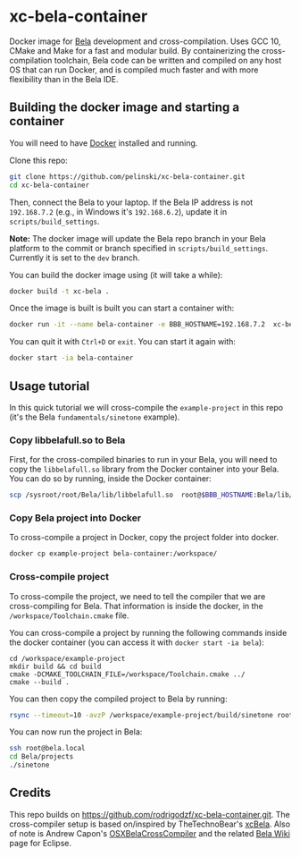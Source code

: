 # xc-bela-container

Docker image for [Bela](https://bela.io/) development and cross-compilation. Uses GCC 10, CMake and Make for a fast and modular build. By containerizing the cross-compilation toolchain, Bela code can be written and compiled on any host OS that can run Docker, and is compiled much faster and with more flexibility than in the Bela IDE. 

<!-- ## Quickstart

**You can pull this container's built image from the Docker image hub:**

built with v0.3.8h 

```bash
docker pull pelinski/xc-bela-container:v0.1.3
```
-->

## Building the docker image and starting a container

You will need to have [Docker](https://docs.docker.com/get-docker/) installed and running. 

Clone this repo:

```bash
git clone https://github.com/pelinski/xc-bela-container.git
cd xc-bela-container
```
Then, connect the Bela to your laptop. If the Bela IP address is not `192.168.7.2` (e.g., in Windows it's `192.168.6.2`), update it in `scripts/build_settings`.

**Note:** The docker image will update the Bela repo branch in your Bela platform to the commit or branch specified in `scripts/build_settings`. Currently it is set to the `dev` branch. 

You can build the docker image using (it will take a while):

```bash
docker build -t xc-bela .
```

Once the image is built is built you can start a container with:

```bash
docker run -it --name bela-container -e BBB_HOSTNAME=192.168.7.2  xc-bela
```

You can quit it with `Ctrl+D` or `exit`. You can start it again with:

```bash
docker start -ia bela-container
```


<!-- -p 8888:8888 -->
## Usage tutorial
In this quick tutorial we will cross-compile the `example-project` in this repo (it's the Bela `fundamentals/sinetone` example).

### Copy libbelafull.so to Bela

First, for the cross-compiled binaries to run in your Bela, you will need to copy the `libbelafull.so` library from the Docker container into your Bela. You can do so by running, inside the Docker container:

```bash
scp /sysroot/root/Bela/lib/libbelafull.so  root@$BBB_HOSTNAME:Bela/lib/libbelafull.so
```

### Copy Bela project into Docker

To cross-compile a project in Docker, copy the project folder into docker.

```bash
docker cp example-project bela-container:/workspace/
```

### Cross-compile project

To cross-compile the project, we need to tell the compiler that we are cross-compiling for Bela. That information is inside the docker, in the `/workspace/Toolchain.cmake` file. 

You can cross-compile a project by running the following commands inside the docker container (you can access it with `docker start -ia bela`):

```shell
cd /workspace/example-project
mkdir build && cd build
cmake -DCMAKE_TOOLCHAIN_FILE=/workspace/Toolchain.cmake ../
cmake --build .
```

You can then copy the compiled project to Bela by running:

```bash
rsync --timeout=10 -avzP /workspace/example-project/build/sinetone root@192.168.7.2:~/Bela/projects/sinetone
```

You can now run the project in Bela:

```bash
ssh root@bela.local
cd Bela/projects
./sinetone
```

## Credits
This repo builds on https://github.com/rodrigodzf/xc-bela-container.git. The cross-compiler setup is based on/inspired by TheTechnoBear's [xcBela](https://github.com/TheTechnobear/xcBela). Also of note is Andrew Capon's [OSXBelaCrossCompiler](https://github.com/AndrewCapon/OSXBelaCrossCompiler) and the related [Bela Wiki](https://github.com/BelaPlatform/Bela/wiki/Compiling-Bela-projects-in-Eclipse) page for Eclipse.
